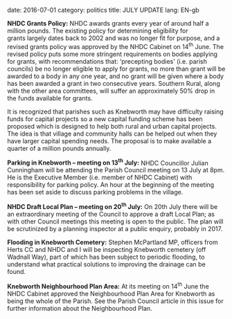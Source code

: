 date: 2016-07-01
category: politics
title: JULY UPDATE
lang: EN-gb






**NHDC Grants Policy:** NHDC awards grants every year of around half a
million pounds. The existing policy for determining eligibility for
grants largely dates back to 2002 and was no longer fit for purpose, and
a revised grants policy was approved by the NHDC Cabinet on
14<sup>th</sup> June. The revised policy puts some more stringent
requirements on bodies applying for grants, with recommendations that:
‘precepting bodies' (i.e. parish councils) be no longer eligible to
apply for grants, no more than grant will be awarded to a body in any
one year, and no grant will be given where a body has been awarded a
grant in two consecutive years. Southern Rural, along with the other
area committees, will suffer an approximately 50% drop in the funds
available for grants.


It is recognized that parishes such as Knebworth may have difficulty
raising funds for capital projects so a new capital funding scheme has
been proposed which is designed to help both rural and urban capital
projects. The idea is that village and community halls can be helped out
when they have larger capital spending needs. The proposal is to make
available a quarter of a million pounds annually.


**Parking in Knebworth – meeting on 13<sup>th</sup> July:** NHDC
Councillor Julian Cunningham will be attending the Parish Council
meeting on 13 July at 8pm. He is the Executive Member (i.e. member of
NHDC Cabinet) with responsibility for parking policy. An hour at the
beginning of the meeting has been set aside to discuss parking problems
in the village.  


**NHDC Draft Local Plan – meeting on 20<sup>th</sup> July:** On 20th
July there will be an extraordinary meeting of the Council to approve a
draft Local Plan; as with other Council meetings this meeting is open to
the public. The plan will be scrutinized by a planning inspector at a
public enquiry, probably in 2017.


**Flooding in Knebworth Cemetery:** Stephen McPartland MP, officers from
Herts CC and NHDC and I will be inspecting Knebworth cemetery (off
Wadnall Way), part of which has been subject to periodic flooding, to
understand what practical solutions to improving the drainage can be
found.


**Knebworth Neighbourhood Plan Area:** At its meeting on 14<sup>th</sup>
June the NHDC Cabinet approved the Neighbourhood Plan Area for Knebworth
as being the whole of the Parish. See the Parish Council article in this
issue for further information about the Neighbourhood Plan.
